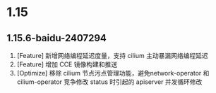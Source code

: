 # 1.15
## 1.15.6-baidu-2407294
1. [Feature] 新增网络编程延迟度量，支持 cilium 主动暴漏网络编程延迟
2. [Feature] 增加 CCE 镜像构建和推送
3. [Optimize] 移除 cilium 节点污点管理功能，避免network-operator 和 cilium-operator 竞争修改 status 时引起的 apiserver 并发循环修改